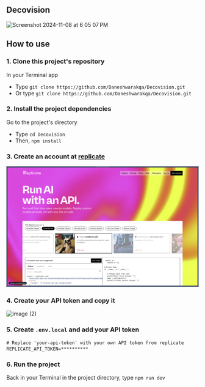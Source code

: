 ## Decovision

<img width="1713" alt="Screenshot 2024-11-08 at 6 05 07 PM" src="https://github.com/user-attachments/assets/230b70ae-fca0-4150-88eb-6bcff5ed5bd8">


## How to use

### 1. Clone this project's repository

In your Terminal app

- Type `git clone https://github.com/Daneshwarakqa/Decovision.git`
- Or type `git clone https://github.com/Daneshwarakqa/Decovision.git`

### 2. Install the project dependencies

Go to the project's directory

- Type `cd Decovision`
- Then, `npm install`

### 3. Create an account at [replicate](https://replicate.com/)

![create-account-in-replicate](public/create-account-in-replicate.png)

### 4. Create your API token and copy it

![image (2)](https://github.com/user-attachments/assets/90750066-207d-4801-ba6a-fa9043ff8a2c)


### 5. Create `.env.local` and add your API token

```
# Replace 'your-api-token' with your own API token from replicate
REPLICATE_API_TOKEN=**********
```

### 6. Run the project

Back in your Terminal in the project directory, type `npm run dev`

